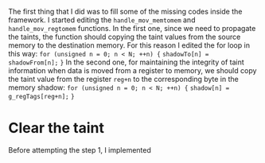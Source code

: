 The first thing that I did was to fill some of the missing codes inside the framework.
I started editing the `handle_mov_memtomem` and `handle_mov_regtomem` functions.
In the first one, since we need to propagate the taints, the function should copying the taint values from the source memory to the destination memory.
For this reason I edited the for loop in this way:
`for (unsigned n = 0; n < N; ++n) {`
	`shadowTo[n] = shadowFrom[n];`
`}`
In the second one, for maintaining the integrity of taint information when data is moved from a register to memory, we should copy the taint value from the register `reg+n` to the corresponding byte in the memory shadow:
`for (unsigned n = 0; n < N; ++n) {`
	`shadow[n] = g_regTags[reg+n];` 
`}`

# Clear the taint
Before attempting the step 1, I implemented 